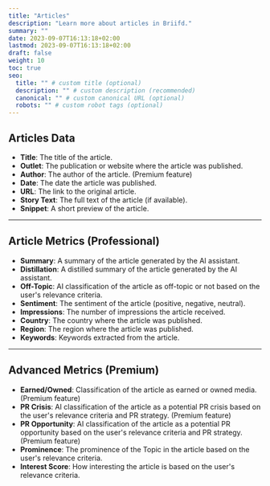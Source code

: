 ```yaml
---
title: "Articles"
description: "Learn more about articles in Briifd."
summary: ""
date: 2023-09-07T16:13:18+02:00
lastmod: 2023-09-07T16:13:18+02:00
draft: false
weight: 10
toc: true
seo:
  title: "" # custom title (optional)
  description: "" # custom description (recommended)
  canonical: "" # custom canonical URL (optional)
  robots: "" # custom robot tags (optional)
---
```


## Articles Data
- **Title**: The title of the article.
- **Outlet**: The publication or website where the article was published.
- **Author**: The author of the article. (Premium feature)
- **Date**: The date the article was published.
- **URL**: The link to the original article.
- **Story Text**: The full text of the article (if available).
- **Snippet**: A short preview of the article.
---

## Article Metrics (Professional)
- **Summary**: A summary of the article generated by the AI assistant.
- **Distillation**: A distilled summary of the article generated by the AI assistant.
- **Off-Topic**: AI classification of the article as off-topic or not based on the user's relevance criteria.
- **Sentiment**: The sentiment of the article (positive, negative, neutral).
- **Impressions**: The number of impressions the article received.
- **Country**: The country where the article was published.
- **Region**: The region where the article was published.
- **Keywords**: Keywords extracted from the article.
---

## Advanced Metrics (Premium)
- **Earned/Owned**: Classification of the article as earned or owned media. (Premium feature)
- **PR Crisis**: AI classification of the article as a potential PR crisis based on the user's relevance criteria and PR strategy. (Premium feature)
- **PR Opportunity**: AI classification of the article as a potential PR opportunity based on the user's relevance criteria and PR strategy. (Premium feature)
- **Prominence**: The prominence of the Topic in the article based on the user's relevance criteria.
- **Interest Score**: How interesting the article is based on the user's relevance criteria.
